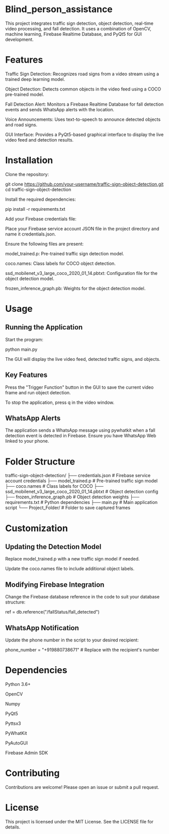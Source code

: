 # Blind_person_assistance

This project integrates traffic sign detection, object detection, real-time video processing, and fall detection. It uses a combination of OpenCV, machine learning, Firebase Realtime Database, and PyQt5 for GUI development.

# Features

Traffic Sign Detection: Recognizes road signs from a video stream using a trained deep learning model.

Object Detection: Detects common objects in the video feed using a COCO pre-trained model.

Fall Detection Alert: Monitors a Firebase Realtime Database for fall detection events and sends WhatsApp alerts with the location.

Voice Announcements: Uses text-to-speech to announce detected objects and road signs.

GUI Interface: Provides a PyQt5-based graphical interface to display the live video feed and detection results.

# Installation

Clone the repository:

git clone https://github.com/your-username/traffic-sign-object-detection.git
cd traffic-sign-object-detection

Install the required dependencies:

pip install -r requirements.txt

Add your Firebase credentials file:

Place your Firebase service account JSON file in the project directory and name it credentials.json.

Ensure the following files are present:

model_trained.p: Pre-trained traffic sign detection model.

coco.names: Class labels for COCO object detection.

ssd_mobilenet_v3_large_coco_2020_01_14.pbtxt: Configuration file for the object detection model.

frozen_inference_graph.pb: Weights for the object detection model.

# Usage

## Running the Application

Start the program:

python main.py

The GUI will display the live video feed, detected traffic signs, and objects.

## Key Features

Press the "Trigger Function" button in the GUI to save the current video frame and run object detection.

To stop the application, press q in the video window.

## WhatsApp Alerts

The application sends a WhatsApp message using pywhatkit when a fall detection event is detected in Firebase. Ensure you have WhatsApp Web linked to your phone.

# Folder Structure

traffic-sign-object-detection/
├── credentials.json          # Firebase service account credentials
├── model_trained.p           # Pre-trained traffic sign model
├── coco.names                # Class labels for COCO
├── ssd_mobilenet_v3_large_coco_2020_01_14.pbtxt  # Object detection config
├── frozen_inference_graph.pb # Object detection weights
├── requirements.txt          # Python dependencies
├── main.py                   # Main application script
└── Project_Folder/           # Folder to save captured frames

# Customization

## Updating the Detection Model

Replace model_trained.p with a new traffic sign model if needed.

Update the coco.names file to include additional object labels.

## Modifying Firebase Integration

Change the Firebase database reference in the code to suit your database structure:

ref = db.reference("/fallStatus/fall_detected")

## WhatsApp Notification

Update the phone number in the script to your desired recipient:

phone_number = "+919880738671"  # Replace with the recipient's number

# Dependencies

Python 3.6+

OpenCV

Numpy

PyQt5

Pyttsx3

PyWhatKit

PyAutoGUI

Firebase Admin SDK

# Contributing

Contributions are welcome! Please open an issue or submit a pull request.

# License

This project is licensed under the MIT License. See the LICENSE file for details.
